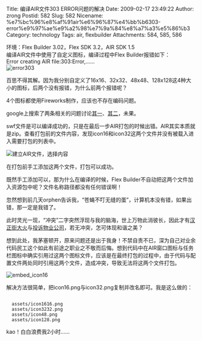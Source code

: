 Title: 编译AIR文件303 ERROR问题的解决
Date: 2009-02-17 23:49:22
Author: zrong
Postid: 582
Slug: 582
Nicename: %e7%bc%96%e8%af%91air%e6%96%87%e4%bb%b6303-error%e9%97%ae%e9%a2%98%e7%9a%84%e8%a7%a3%e5%86%b3
Category: technology
Tags: air, flexbuilder
Attachments: 584, 585, 586

环境：Flex Builder 3.02，Flex SDK 3.2，AIR SDK 1.5  
编译AIR文件中使用了自定义图标，编译过程中Flex Builder报错如下：  
Error creating AIR file:303:Error,……  
![error303](/wp-content/uploads/2009/02/error303.png "error303")

百思不得其解。因为我分别自定义了16x16、32x32、48x48、128x128这4种大小的图标，后两个没有报错，为什么前两个报错呢？

4个图标都使用Fireworks制作，应该也不存在编码问题。

google上搜索了两条相关的问题讨论[其一](http://72.14.203.100/translate_c?hl=en&sl=fr&u=http://flex.mediabox.fr/index.php%3Fshowtopic%3D73073&prev=/search%3Fq%3Derror%2Bcreating%2BAIR%2Bfile:303:ERROR%26hl%3Den%26sa%3DG&usg=ALkJrhhEXE4B1luIZriH9Zu7Tt7ZTTY3jQ%20http://bugs.adobe.com/jira/browse/FB-11712)、[其二](http://bugs.adobe.com/jira/browse/FB-11712)，未果。

<!--more-->  

swf文件是可以编译成功的，只是在最后一步AIR打包的时候出错。AIR其实本质就是zip。查看打包前的文件内容，发现icon16和icon32这两个文件并没有被载入进入需要打包的列表中。

![建立AIR文件，选择内容](/wp-content/uploads/2009/02/exportreleasebuild.png "建立AIR文件，选择内容")

在打包前手工添加这两个文件，打包可以成功。

既然手工添加可以，那为什么在编译的时候，Flex
Builder不自动把这两个文件加入资源包中呢？文件名称路径都没有任何错误啊！

忽然想到前几天orphen告诉我，<span
class="red">“苍蝇不叮无缝的蛋”，计算机本没有错，如果出错，那一定是我错了。</span>

此时灵光一现，“冲突”二字突然浮现与我的脑海，世上万物此消彼长，因此才有[汉正街大火](http://news.xinhuanet.com/newscenter/2009-02/06/content_10770795.htm)与[投诉物业公司](http://zengrong.net/post/572.htm)，若无冲突，怎可体现和谐之美？

想到此处，我茅塞顿开，原来问题还是出于我身！不禁自责不已，深为自己对业余代码民工这个如此有前途之职业之不敬而后悔。想到代码中在AIR窗口图标与任务栏图标中确实引用过这两个图标文件，应该是在最终打包的过程中，由于代码与配置文件两处同时引用这两个文件，造成冲突，导致无法将这两个文件打包。

![embed\_icon16](/wp-content/uploads/2009/02/embed_icon16.png "embed_icon16")

解决方法很简单，把icon16.png与icon32.png复制并改名即可。我是这么做的：

``` {lang="XML"}

  assets/icon1616.png
  assets/icon3232.png
  assets/icon48.png
  assets/icon128.png
```

kao！白白浪费我2小时……

